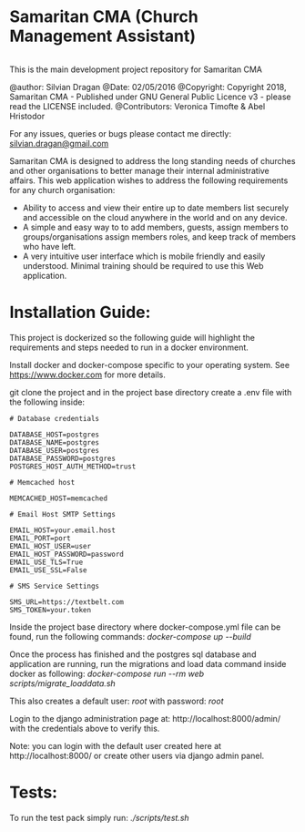 # Samaritan CMA (Church Management Assistant)
[![<Samaritan>](https://circleci.com/gh/circleci/circleci-docs.svg?style=shield)](https://app.circleci.com/pipelines/github/Silvian/samaritan)

This is the main development project repository for Samaritan CMA

@author: Silvian Dragan
@Date: 02/05/2016
@Copyright: Copyright 2018, Samaritan CMA - Published under GNU General Public Licence v3 - please read the LICENSE included.
@Contributors: Veronica Timofte & Abel Hristodor

For any issues, queries or bugs please contact me directly: silvian.dragan@gmail.com

Samaritan CMA is designed to address the long standing needs of churches and other organisations to better manage their internal administrative affairs.
This web application wishes to address the following requirements for any church organisation:

- Ability to access and view their entire up to date members list securely and accessible on the cloud anywhere in the world and on any device.
- A simple and easy way to to add members, guests, assign members to groups/organisations assign members roles, and keep track of members who have left.
- A very intuitive user interface which is mobile friendly and easily understood. Minimal training should be required to use this Web application.


# Installation Guide:

This project is dockerized so the following guide will highlight the requirements and steps needed to run in a docker environment.

Install docker and docker-compose specific to your operating system. See https://www.docker.com for more details.

git clone the project and in the project base directory create a .env file with the following inside:

```
# Database credentials

DATABASE_HOST=postgres
DATABASE_NAME=postgres
DATABASE_USER=postgres
DATABASE_PASSWORD=postgres
POSTGRES_HOST_AUTH_METHOD=trust

# Memcached host

MEMCACHED_HOST=memcached

# Email Host SMTP Settings

EMAIL_HOST=your.email.host
EMAIL_PORT=port
EMAIL_HOST_USER=user
EMAIL_HOST_PASSWORD=password
EMAIL_USE_TLS=True
EMAIL_USE_SSL=False

# SMS Service Settings

SMS_URL=https://textbelt.com
SMS_TOKEN=your.token
```

Inside the project base directory where docker-compose.yml file can be found, run the following commands:
*docker-compose up --build*

Once the process has finished and the postgres sql database and application are running, run the migrations and load data command inside docker as following:
*docker-compose run --rm web scripts/migrate_loaddata.sh*

This also creates a default user: *root* with password: *root*

Login to the django administration page at: http://localhost:8000/admin/ with the credentials above to verify this.

Note: you can login with the default user created here at http://localhost:8000/ or create other users via django admin panel.


# Tests:

To run the test pack simply run:
*./scripts/test.sh*
